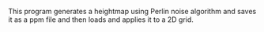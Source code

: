 This program generates a heightmap using Perlin noise algorithm and saves it as a ppm file and then loads and applies it to a 2D grid.
